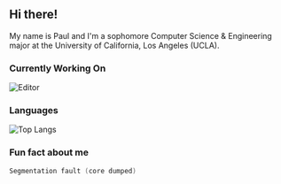 ## Hi there!
My name is Paul and I'm a sophomore Computer Science & Engineering major at the University of California, Los Angeles (UCLA).

### Currently Working On
![Editor](https://github-readme-stats.vercel.app/api/pin/?username=paul-sera&repo=editor)

### Languages
![Top Langs](https://github-readme-stats.vercel.app/api/top-langs/?username=paul-sera&langs_count=8&layout=compact)

### Fun fact about me
```c
Segmentation fault (core dumped)
```
